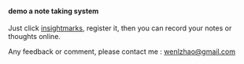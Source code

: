 #### demo a note taking system

Just click [insightmarks](http://insightmarks.herokuapp.com), 
register it, then you can record your notes or thoughts online.

Any feedback or comment, please contact me : wenlzhao@gmail.com

